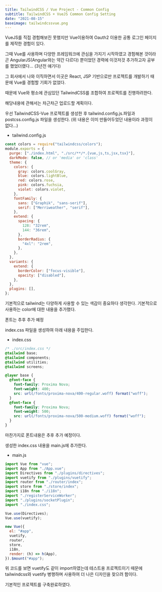 ```yaml
---
title: TailwindCSS / Vue Project - Common Config
subtitle: TailwindCSS + VueJS Common Config Setting
date: "2021-08-15"
baseimage: tailwindcssvue.png
---
```


VueJS를 직접 경험해보진 못했지만 Vue이용하여 Oauth2 이용한 공통 로그인 페이지를 제작한 경험이 있다.

그때 Vue를 사용하며 다양한 프레임워크에 관심을 가지기 시작하였고 경험해본 것이라곤 AngularJS(Angular와는 약간 다르다) 뿐이었던 경력에 이것저것 추가하고자 공부를 했었더랬다… (3년전 얘기다)

그 회사에서 나와 이직하면서 이곳은 React, JSP 기반으로만 프로젝트를 개발하기 때문에 Vue를 경험할 기회가 없었다.

때문에 Vue와 평소에 관심있던 TailwindCSS를 조합하여 프로젝트를 진행하려한다.

해당내용에 관해서는 차근차근 업로드할 계획이다.

우선 TailwindCSS-Vue 프로젝트를 생성한 후 tailwind.config.js.파일과 postcss.config.js 파일을 생성한다. (위 내용은 이미 만들어두었던 내용이라 과정이 없다…)

- tailwind.config.js

```js
const colors = require("tailwindcss/colors");
module.exports = {
  purge: ["./index.html", "./src/**/*.{vue,js,ts,jsx,tsx}"],
  darkMode: false, // or 'media' or 'class'
  theme: {
    colors: {
      gray: colors.coolGray,
      blue: colors.lightBlue,
      red: colors.rose,
      pink: colors.fuchsia,
      violet: colors.violet,
    },
    fontFamily: {
      sans: ["Graphik", "sans-serif"],
      serif: ["Merriweather", "serif"],
    },
    extend: {
      spacing: {
        128: "32rem",
        144: "36rem",
      },
      borderRadius: {
        "4xl": "2rem",
      },
    },
  },
  variants: {
    extend: {
      borderColor: ["focus-visible"],
      opacity: ["disabled"],
    },
  },
  plugins: [],
};
```

기본적으로 tailwind는 다양하게 사용할 수 있는 색감이 중요하다 생각한다. 기본적으로 사용하는 color에 대한 내용을 추가했다.

폰트는 추후 추가 예정

index.css 파일을 생성하여 아래 내용을 주입한다.

- index.css

```css
/* ./src/index.css */
@tailwind base;
@tailwind components;
@tailwind utilities;
@tailwind screens;

@layer base {
  @font-face {
    font-family: Proxima Nova;
    font-weight: 400;
    src: url(/fonts/proxima-nova/400-regular.woff) format("woff");
  }
  @font-face {
    font-family: Proxima Nova;
    font-weight: 500;
    src: url(/fonts/proxima-nova/500-medium.woff) format("woff");
  }
}
```

마찬가지로 폰트내용은 추후 추가 예정이다.

생성한 index.css 내용을 main.js에 추가한다.

- main.js

```js
import Vue from "vue";
import App from "./App.vue";
import Directives from "./plugins/directives";
import vuetify from "./plugins/vuetify";
import router from "./router/index";
import store from "./store/index";
import i18n from "./i18n";
import "./registerServiceWorker";
import "./plugins/socketPlugin";
import "./index.css";

Vue.use(Directives);
Vue.use(vuetify);

new Vue({
  el: "#app",
  vuetify,
  router,
  store,
  i18n,
  render: (h) => h(App),
}).$mount("#app");
```

위 코드를 보면 vuetify도 같이 import하였는데 테스트용 프로젝트이기 때문에 tailwindcss와 vuetify 병행하며 사용하여 더 나은 디자인을 찾으려 함이다.

기본적인 프로젝트를 구축완료하였다.
